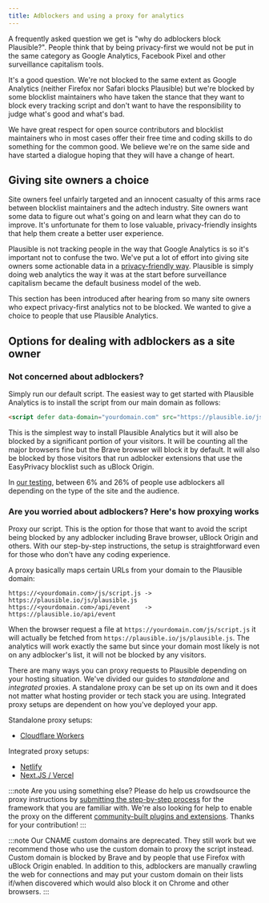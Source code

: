 ```yaml
---
title: Adblockers and using a proxy for analytics
---
```


A frequently asked question we get is "why do adblockers block Plausible?". People think that by being privacy-first we would not be put in the same category as Google Analytics, Facebook Pixel and other surveillance capitalism tools.

It's a good question. We're not blocked to the same extent as Google Analytics (neither Firefox nor Safari blocks Plausible) but we're blocked by some blocklist maintainers who have taken the stance that they want to block every tracking script and don't want to have the responsibility to judge what's good and what's bad.

We have great respect for open source contributors and blocklist maintainers who in most cases offer their free time and coding skills to do something for the common good. We believe we're on the same side and have started a dialogue hoping that they will have a change of heart.

## Giving site owners a choice

Site owners feel unfairly targeted and an innocent casualty of this arms race between blocklist maintainers and the adtech industry. Site owners want some data to figure out what's going on and learn what they can do to improve. It's unfortunate for them to lose valuable, privacy-friendly insights that help them create a better user experience.

Plausible is not tracking people in the way that Google Analytics is so it's important not to confuse the two. We've put a lot of effort into giving site owners some actionable data in a [privacy-friendly way](https://plausible.io/privacy-focused-web-analytics). Plausible is simply doing web analytics the way it was at the start before surveillance capitalism became the default business model of the web.

This section has been introduced after hearing from so many site owners who expect privacy-first analytics not to be blocked. We wanted to give a choice to people that use Plausible Analytics.

## Options for dealing with adblockers as a site owner

### Not concerned about adblockers?

Simply run our default script. The easiest way to get started with Plausible Analytics is to install the script from our main domain as follows:

```html
<script defer data-domain="yourdomain.com" src="https://plausible.io/js/plausible.js"></script>
```

This is the simplest way to install Plausible Analytics but it will also be blocked by a significant portion of your visitors. It will be counting all the major browsers fine but the Brave browser will block it by default. It will also be blocked by those visitors that run adblocker extensions that use the EasyPrivacy blocklist such as uBlock Origin.

In [our testing](https://markosaric.com/google-analytics-blocking/), between 6% and 26% of people use adblockers all depending on the type of the site and the audience.

### Are you worried about adblockers? Here's how proxying works

Proxy our script. This is the option for those that want to avoid the script being blocked by any adblocker including Brave browser, uBlock Origin and others. With our step-by-step instructions, the setup is straightforward even for those who don't have any coding experience.

A proxy basically maps certain URLs from your domain to the Plausible domain:

```
https://<yourdomain.com>/js/script.js -> https://plausible.io/js/plausible.js
https://<yourdomain.com>/api/event    -> https://plausible.io/api/event
```

When the browser request a file at `https://yourdomain.com/js/script.js` it will actually be fetched from `https://plausible.io/js/plausible.js`. The analytics will work exactly the same but since your domain most likely is not on any adblocker's list, it will not be blocked by any visitors.

There are many ways you can proxy requests to Plausible depending on your hosting situation. We've divided our guides to *standalone* and *integrated* proxies. A standalone proxy can be set up on its own and it does not matter what hosting provider or tech stack you are using. Integrated proxy setups are dependent on how you've deployed your app.

Standalone proxy setups:
* [Cloudflare Workers](/docs/proxy/guides/cloudflare)

Integrated proxy setups:
* [Netlify](/docs/proxy/guides/netlify)
* [Next.JS / Vercel](/docs/proxy/guides/nextjs)

:::note
Are you using something else? Please do help us crowdsource the proxy instructions by [submitting the step-by-step process](https://github.com/plausible/docs/) for the framework that you are familiar with. We're also looking for help to enable the proxy on the different [community-built plugins and extensions](integration-guides.md). Thanks for your contribution!
:::

:::note
Our CNAME custom domains are deprecated. They still work but we recommend those who use the custom domain to proxy the script instead. Custom domain is blocked by Brave and by people that use Firefox with uBlock Origin enabled. In addition to this, adblockers are manually crawling the web for connections and may put your custom domain on their lists if/when discovered which would also block it on Chrome and other browsers.
:::
